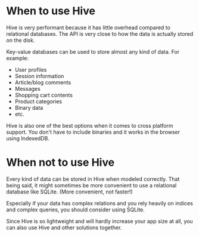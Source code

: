 # When to use Hive
Hive is very performant because it has little overhead compared to relational databases. The API is very close to how the data is actually stored on the disk.

Key-value databases can be used to store almost any kind of data. For example:

- User profiles
- Session information
- Article/blog comments
- Messages
- Shopping cart contents
- Product categories
- Binary data
- etc.

Hive is also one of the best options when it comes to cross platform support. You don't have to include binaries and it works in the browser using IndexedDB.

# When not to use Hive
Every kind of data can be stored in Hive when modeled correctly. That being said, it might sometimes be more convenient to use a relational database like SQLite. (More convenient, not faster!)

Especially if your data has complex relations and you rely heavily on indices and complex queries, you should consider using SQLite.

Since Hive is so lightweight and will hardly increase your app size at all, you can also use Hive and other solutions together.
